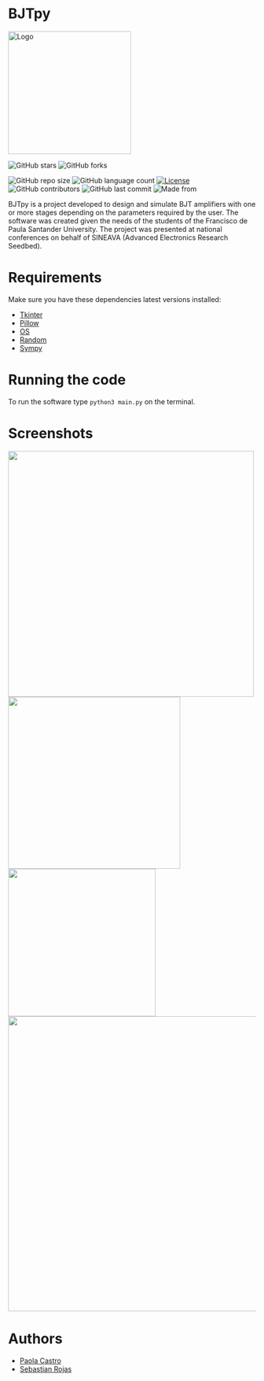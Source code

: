 # BJTpy

<img src="https://user-images.githubusercontent.com/62435399/130875900-27ee650b-4e2c-430a-ad65-5704428acd46.png" alt="Logo" width="250" height="250">

![GitHub stars](https://img.shields.io/github/stars/SRojas28/BJTpy?style=social)
![GitHub forks](https://img.shields.io/github/forks/SRojas28/BJTpy?label=Fork&style=social)

![GitHub repo size](https://img.shields.io/github/repo-size/SRojas28/BJTpy?label=Repo%20Size)
![GitHub language count](https://img.shields.io/github/languages/count/SRojas28/BJTpy?label=Languages)
[![License](https://img.shields.io/badge/License-Apache%202.0-blue.svg)](https://opensource.org/licenses/Apache-2.0)
![GitHub contributors](https://img.shields.io/github/contributors/SRojas28/BJTpy)
![GitHub last commit](https://img.shields.io/github/last-commit/SRojas28/BJTpy)
![Made from](https://img.shields.io/badge/From-Colombia-Yellow)


BJTpy is a project developed to design and simulate BJT amplifiers with one or more stages depending on the parameters required by the user. The software was created given the needs of the students of the Francisco de Paula Santander University. The project was presented at national conferences on behalf of SINEAVA (Advanced Electronics Research Seedbed).

# Requirements
Make sure you have these dependencies latest versions installed:

- [Tkinter](https://docs.python.org/3/library/tk.html)
- [Pillow](https://pillow.readthedocs.io/en/stable/)
- [OS](https://docs.python.org/3/library/os.html)
- [Random](https://docs.python.org/3/library/random.html)
- [Sympy](https://docs.sympy.org/latest/index.html)

# Running the code
To run the software type ``` python3 main.py ``` on the terminal.

# Screenshots

<img src="https://user-images.githubusercontent.com/62435332/219271604-3d2a9433-6ae3-456a-a76e-7c438470c031.PNG" width="500">
<img src="https://user-images.githubusercontent.com/62435332/219271617-7dcfc746-fc95-4506-b7a8-f674efb4f5c6.PNG" width="350">
<img src="https://user-images.githubusercontent.com/62435332/219271616-8dbecbbe-6941-47d9-ad4d-c28cb36f13fa.PNG" width="300">
<img src="https://user-images.githubusercontent.com/62435332/219271619-9991267a-97a9-40db-81fd-ab412cc47fc3.PNG" width="600">

# Authors
- [Paola Castro](https://github.com/C-Paola)
- [Sebastian Rojas](https://github.com/SRojas28)




